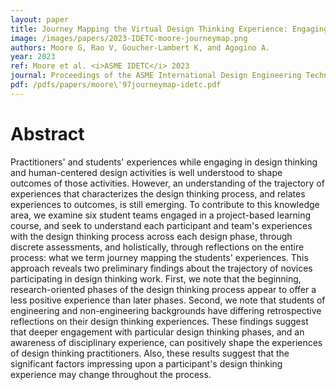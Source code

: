 ```yaml
---
layout: paper
title: Journey Mapping the Virtual Design Thinking Experience: Engaging Students Across Disciplines in Human-Centered Design
image: /images/papers/2023-IDETC-moore-journeymap.png
authors: Moore G, Rao V, Goucher-Lambert K, and Agogino A.
year: 2023
ref: Moore et al. <i>ASME IDETC</i> 2023
journal: Proceedings of the ASME International Design Engineering Technical Conferences (2023).
pdf: /pdfs/papers/moore\'97journeymap-idetc.pdf
---
```


# Abstract

Practitioners' and students' experiences while engaging in
design thinking and human-centered design activities is well
understood to shape outcomes of those activities. However, an
understanding of the trajectory of experiences that
characterizes the design thinking process, and relates
experiences to outcomes, is still emerging. To contribute to this
knowledge area, we examine six student teams engaged in a
project-based learning course, and seek to understand each
participant and team's experiences with the design thinking
process across each design phase, through discrete
assessments, and holistically, through reflections on the entire
process: what we term journey mapping the students'
experiences. This approach reveals two preliminary findings
about the trajectory of novices participating in design thinking
work. First, we note that the beginning, research-oriented
phases of the design thinking process appear to offer a less
positive experience than later phases. Second, we note that
students of engineering and non-engineering backgrounds have
differing retrospective reflections on their design thinking
experiences. These findings suggest that deeper engagement
with particular design thinking phases, and an awareness of
disciplinary experience, can positively shape the experiences of
design thinking practitioners. Also, these results suggest that
the significant factors impressing upon a participant's design
thinking experience may change throughout the process.
